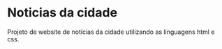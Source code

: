 # Noticias da cidade

Projeto de website de notícias da cidade utilizando as linguagens html e css.
